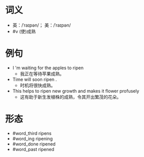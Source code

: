 # 词义
- 英：/ˈraɪpən/； 美：/ˈraɪpən/
- #v (使)成熟
# 例句
- I 'm waiting for the apples to ripen
	- 我正在等待苹果成熟。
- Time will soon ripen .
	- 时机将很快成熟。
- This helps to ripen new growth and makes it flower profusely
	- 这有助于新生发植株的成熟，令其开出繁茂的花朵。
# 形态
- #word_third ripens
- #word_ing ripening
- #word_done ripened
- #word_past ripened

